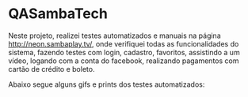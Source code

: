 # QASambaTech

Neste projeto, realizei testes automatizados e manuais na página http://neon.sambaplay.tv/, onde verifiquei todas as funcionalidades do sistema, fazendo testes com login, cadastro, favoritos, assistindo a um vídeo, logando com a conta do facebook, realizando pagamentos com cartão de crédito e boleto.

Abaixo segue alguns gifs e prints dos testes automatizados:


